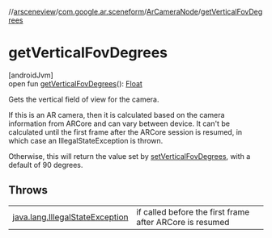 //[arsceneview](../../../index.md)/[com.google.ar.sceneform](../index.md)/[ArCameraNode](index.md)/[getVerticalFovDegrees](get-vertical-fov-degrees.md)

# getVerticalFovDegrees

[androidJvm]\
open fun [getVerticalFovDegrees](get-vertical-fov-degrees.md)(): [Float](https://kotlinlang.org/api/latest/jvm/stdlib/kotlin/-float/index.html)

Gets the vertical field of view for the camera. 

If this is an AR camera, then it is calculated based on the camera information from ARCore and can vary between device. It can't be calculated until the first frame after the ARCore session is resumed, in which case an IllegalStateException is thrown. 

Otherwise, this will return the value set by [setVerticalFovDegrees](set-vertical-fov-degrees.md), with a default of 90 degrees.

## Throws

| | |
|---|---|
| [java.lang.IllegalStateException](https://developer.android.com/reference/kotlin/java/lang/IllegalStateException.html) | if called before the first frame after ARCore is resumed |
